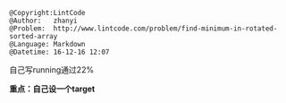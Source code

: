 ```
@Copyright:LintCode
@Author:   zhanyi
@Problem:  http://www.lintcode.com/problem/find-minimum-in-rotated-sorted-array
@Language: Markdown
@Datetime: 16-12-16 12:07
```

自己写running通过22%

**重点：自己设一个target**